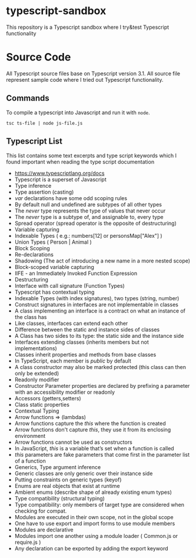 # typescript-sandbox

This repository is a Typescript sandbox where I try&amp;test Typescript functionality

# Source Code

All Typescript source files base on Typescript version  3.1.
All source file represent sample code where I tried out Typescript functionality.

## Commands

To compile a typescript into Javascript and run it with `node`.

    tsc ts-file | node js-file.js

## Typescript List

This list contains some text excerpts and type script keywords which I found important when reading the type script documentation

- https://www.typescriptlang.org/docs
- Typescript is a superset of Javascript
- Type inference
- Type assertion (casting)
- *var* declarations have some odd scoping rules
- By default null and undefined are subtypes of all other types
- The *never* type represents the type of values that never occur
- The *never* type is a subtype of, and assignable to, every type
- Spread operator (spread operator is the opposite of destructuring)
- Variable capturing
- Indexable Types ( e.g.: numbers[12] or personsMap["Alex"] )
- Union Types ( Person | Animal )
- Block Scoping
- Re-declarations
- Shadowing (The act of introducing a new name in a more nested scope)
- Block-scoped variable capturing
- IIFE - an Immediately Invoked Function Expression
- Destructuring
- Interface with call signature (Function Types)
- Typescript has contextual typing
- Indexable Types (with index signatures), two types (string, number)
- Construct signatures in interfaces are not implementable in classes
- A class implementing an interface is a contract on what an instance of the class has
- Like classes, interfaces can extend each other
- Difference between the static and instance sides of classes
- A Class has two sides to its type: the static side and the instance side
- Interfaces extending classes (inherits members but not implementations)
- Classes inherit properties and methods from base classes
- In TypeScript, each member is *public* by default
- A class constructor may also be marked protected (this class can then only be extended)
- Readonly modifier
- Constructor Parameter properties are declared by prefixing a parameter with an accessibility modifier or readonly
- Accessors (getters,setters)
- Class static properties
- Contextual Typing
- Arrow functions  => (lambdas)
- Arrow functions capture the *this* where the function is created
- Arrow functions don't capture *this*, they use it from its enclosing environment
- Arrow functions cannot be used as constructors
- In JavaScript, *this* is a variable that’s set when a function is called
- *this* parameters are fake parameters that come first in the parameter list of a function
- Generics, Type argument inference
- Generic classes are only generic over their instance side
- Putting constraints on generic types (keyof)
- Enums are real objects that exist at runtime
- Ambient enums (describe shape of already existing enum types)
- Type compatibility (structural typing)
- Type compatibility: only members of target type are considered when checking for compat.
- Modules are executed in their own scope, not in the global scope
- One have to use export and import forms to use module members
- Modules are declarative
- Modules import one another using a module loader ( Common.js or require.js )
- Any declaration can be exported by adding the export keyword

